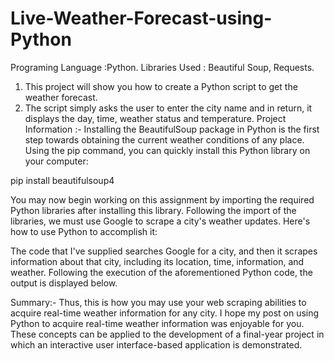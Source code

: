 # Live-Weather-Forecast-using-Python
Programing Language :Python. 
Libraries Used : Beautiful Soup, Requests. 
1) This project will show you how to create a Python script to get the weather forecast.
2) The script simply asks the user to enter the city name and in return, it displays the day, time, weather status and temperature.
Project Information :-
Installing the BeautifulSoup package in Python is the first step towards obtaining the current weather conditions of any place. Using the pip command, you can quickly install this Python library on your computer:

pip install beautifulsoup4

You may now begin working on this assignment by importing the required Python libraries after installing this library. Following the import of the libraries, we must use Google to scrape a city's weather updates. Here's how to use Python to accomplish it:

The code that I've supplied searches Google for a city, and then it scrapes information about that city, including its location, time, information, and weather. Following the execution of the aforementioned Python code, the output is displayed below.

Summary:-
Thus, this is how you may use your web scraping abilities to acquire real-time weather information for any city. I hope my post on using Python to acquire real-time weather information was enjoyable for you. These concepts can be applied to the development of a final-year project in which an interactive user interface-based application is demonstrated.
